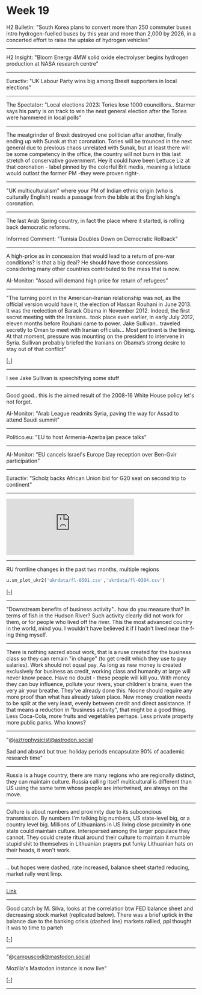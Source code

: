 # Week 19

H2 Bulletin: "South Korea plans to convert more than 250 commuter
buses intro hydrogen-fuelled buses by this year and more than 2,000 by
2026, in a concerted effort to raise the uptake of hydrogen vehicles"

---

H2 Insight: "Bloom Energy 4MW solid oxide electrolyser begins hydrogen
production at NASA research centre"

---

Euractiv: "UK Labour Party wins big among Brexit supporters in local elections"

---

The Spectator: "Local elections 2023: Tories lose 1000
councillors.. Starmer says his party is on track to win the next
general election after the Tories were hammered in local polls"

---

The meatgrinder of Brexit destroyed one politician after another,
finally ending up with Sunak at that coronation. Tories will be
trounced in the next general due to previous chaos unrelated with
Sunak, but at least there will be some competency in the office, the
country will not burn in this last stretch of conservative
government. Hey it could have been Lettuce Liz at that coronation -
label pinned by the colorful Brit media, meaning a lettuce would
outlast the former PM -they were proven right-.

---

"UK multiculturalism" where your PM of Indian ethnic origin (who is
culturally English) reads a passage from the bible at the English
king's coronation. 

---

The last Arab Spring country, in fact the place where it started, is
rolling back democratic reforms.

Informed Comment: "Tunisia Doubles Down on Democratic Rollback"

---

A high-price as in concession that would lead to a return of pre-war
conditions? Is that a big deal? He should have those concessions
considering many other countries contributed to the mess that is now.

Al-Monitor: "Assad will demand high price for return of refugees"

---

"The turning point in the American-Iranian relationship was not, as
the official version would have it, the election of Hassan Rouhani in
June 2013. It was the reelection of Barack Obama in November 2012. 
Indeed, the first secret meeting with the Iranians.. took place
even earlier, in early July 2012, eleven months before Rouhani came to
power. Jake Sullivan.. traveled secretly to Oman to meet with Iranian
officials...  Most pertinent is the timing. At that moment, pressure
was mounting on the president to intervene in Syria. Sullivan probably
briefed the Iranians on Obama’s strong desire to stay out of that
conflict"

[[-]](https://www.hudson.org/foreign-policy/obama-s-secret-iran-strategy)

---

I see Jake Sullivan is speechifying some stuff

---

Good good.. this is the aimed result of the 2008-16 White House policy
let's not forget.

Al-Monitor: "Arab League readmits Syria, paving the way for Assad to
attend Saudi summit"

---

Politico.eu: "EU to host Armenia-Azerbaijan peace talks"

---

Al-Monitor: "EU cancels Israel's Europe Day reception over Ben-Gvir
participation"

---

Euractiv: "Scholz backs African Union bid for G20 seat on second trip
to continent"

---

<iframe width="340" src="https://www.youtube.com/embed/FbPva5y4clM?start=140&end=188" title="Italy&#39;s toxic paradise: The beaches of Rosignano Solvay • FRANCE 24 English" frameborder="0" allow="accelerometer; autoplay; clipboard-write; encrypted-media; gyroscope; picture-in-picture; web-share" allowfullscreen></iframe>

---

RU frontline changes in the past two months, multiple regions

```python
u.sm_plot_ukr2('ukrdata/fl-0501.csv','ukrdata/fl-0304.csv')
```

[[-]](ukr-13.jpg)

---

"Downstream benefits of business activity".. how do you measure that?
In terms of fish in the Hudson River? Such activity clearly did not
work for them, or for people who lived off the river. This the most
advanced country in the world, mind you. I wouldn't have believed it
if I hadn't lived near the f-ing thing myself.

---

There is nothing sacred about work, that is a ruse created for the
business class so they can remain "in charge" (to get credit which
they use to pay salaries). Work should not equal pay. As long as new
money is created exclusively for business as credit, working class and
humanity at large will never know peace. Have no doubt - these people
will kill you. With money they can buy influence, pollute your rivers,
your children's brains, even the very air your breathe. They've
already done this. Noone should require any more proof than what has
already taken place. New money creation needs to be split at the very
least, evenly between credit and direct assistance. If that means a
reduction in "business activity", that might be a good thing. Less
Coca-Cola, more fruits and vegetables perhaps. Less private property
more public parks. Who knows?


---

"@jaztrophysicist@astrodon.social

Sad and absurd but true: holiday periods encapsulate 90% of academic
research time"

---

Russia is a huge country, there are many regions who are regionally
distinct, they can maintain culture. Russia calling itself
multicultural is different than US using the same term whose people
are intertwined, are always on the move. 

---

Culture is about numbers and proximity due to its subconcious
transmission. By numbers I'm talking big numbers, US state-level big,
or a country level big. Millions of Lithuanians in US living close
proximity in one state could maintain culture. Interspersed among the
larger populace they cannot. They could create ritual around their
culture to maintain it mumble stupid shit to themselves in Lithuanian
prayers put funky Lithuanian hats on their heads, it won't work.

---

.. but hopes were dashed, rate increased, balance sheet started reducing,
market rally went limp.

---

[Link](https://drive.google.com/uc?export=view&id=1Y01apJC30-xipVijSTO3nfV2C7KJGCg4)

---

Good catch by M. Silva, looks at the correlation btw FED balance sheet
and decreasing stock market (replicated below). There was a brief
uptick in the balance due to the banking crisis (dashed line) markets
rallied, ppl thought it was to time to parteh

[[-]](../../2021/01/stats.html#fedbalance)

---

"@campuscodi@mastodon.social

Mozilla's Mastodon instance is now live"

[[-]](https://mastodon.social/@campuscodi/110324328539788638)

---
